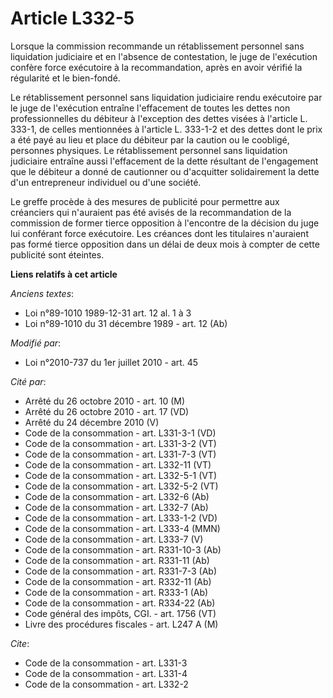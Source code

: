 # Article L332-5

Lorsque la commission recommande un rétablissement personnel sans liquidation judiciaire et en l'absence de contestation, le
juge de l'exécution confère force exécutoire à la recommandation, après en avoir vérifié la régularité et le bien-fondé.

Le rétablissement personnel sans liquidation judiciaire rendu exécutoire par le juge de l'exécution entraîne l'effacement de
toutes les dettes non professionnelles du débiteur à l'exception des dettes visées à l'article L. 333-1, de celles
mentionnées à l'article L. 333-1-2 et des dettes dont le prix a été payé au lieu et place du débiteur par la caution ou le
coobligé, personnes physiques. Le rétablissement personnel sans liquidation judiciaire entraîne aussi l'effacement de la
dette résultant de l'engagement que le débiteur a donné de cautionner ou d'acquitter solidairement la dette d'un entrepreneur
individuel ou d'une société.

Le greffe procède à des mesures de publicité pour permettre aux créanciers qui n'auraient pas été avisés de la recommandation
de la commission de former tierce opposition à l'encontre de la décision du juge lui conférant force exécutoire. Les créances
dont les titulaires n'auraient pas formé tierce opposition dans un délai de deux mois à compter de cette publicité sont
éteintes.

**Liens relatifs à cet article**

_Anciens textes_:

  - Loi n°89-1010 1989-12-31 art. 12 al. 1 à 3
  - Loi n°89-1010 du 31 décembre 1989 - art. 12 (Ab)

_Modifié par_:

  - Loi n°2010-737 du 1er juillet 2010 - art. 45

_Cité par_:

  - Arrêté du 26 octobre 2010 - art. 10 (M)
  - Arrêté du 26 octobre 2010 - art. 17 (VD)
  - Arrêté du 24 décembre 2010 (V)
  - Code de la consommation - art. L331-3-1 (VD)
  - Code de la consommation - art. L331-3-2 (VT)
  - Code de la consommation - art. L331-7-3 (VT)
  - Code de la consommation - art. L332-11 (VT)
  - Code de la consommation - art. L332-5-1 (VT)
  - Code de la consommation - art. L332-5-2 (VT)
  - Code de la consommation - art. L332-6 (Ab)
  - Code de la consommation - art. L332-7 (Ab)
  - Code de la consommation - art. L333-1-2 (VD)
  - Code de la consommation - art. L333-4 (MMN)
  - Code de la consommation - art. L333-7 (V)
  - Code de la consommation - art. R331-10-3 (Ab)
  - Code de la consommation - art. R331-11 (Ab)
  - Code de la consommation - art. R331-7-3 (Ab)
  - Code de la consommation - art. R332-11 (Ab)
  - Code de la consommation - art. R333-1 (Ab)
  - Code de la consommation - art. R334-22 (Ab)
  - Code général des impôts, CGI. - art. 1756 (VT)
  - Livre des procédures fiscales - art. L247 A (M)

_Cite_:

  - Code de la consommation - art. L331-3
  - Code de la consommation - art. L331-4
  - Code de la consommation - art. L332-2

